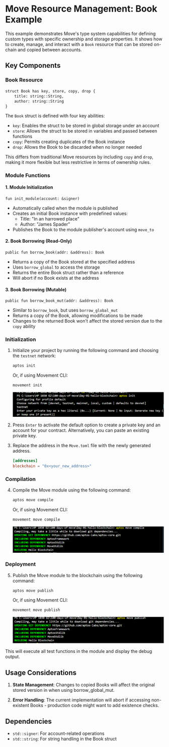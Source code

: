 # Move Resource Management: Book Example

This example demonstrates Move's type system capabilities for defining custom types with specific ownership and storage properties. It shows how to create, manage, and interact with a `Book` resource that can be stored on-chain and copied between accounts.

## Key Components

### Book Resource
```move
struct Book has key, store, copy, drop {
    title: string::String,
    author: string::String
}
```

The `Book` struct is defined with four key abilities:
- `key`: Enables the struct to be stored in global storage under an account
- `store`: Allows the struct to be stored in variables and passed between functions
- `copy`: Permits creating duplicates of the Book instance
- `drop`: Allows the Book to be discarded when no longer needed

This differs from traditional Move resources by including `copy` and `drop`, making it more flexible but less restrictive in terms of ownership rules.

### Module Functions

#### 1. Module Initialization
```move
fun init_module(account: &signer)
```
- Automatically called when the module is published
- Creates an initial Book instance with predefined values:
  - Title: "In an harrowed place"
  - Author: "James Spader"
- Publishes the Book to the module publisher's account using `move_to`

#### 2. Book Borrowing (Read-Only)
```move
public fun borrow_book(addr: &address): Book
```
- Returns a copy of the Book stored at the specified address
- Uses `borrow_global` to access the storage
- Returns the entire Book struct rather than a reference
- Will abort if no Book exists at the address

#### 3. Book Borrowing (Mutable)
```move
public fun borrow_book_mut(addr: &address): Book
```
- Similar to `borrow_book`, but uses `borrow_global_mut`
- Returns a copy of the Book, allowing modifications to be made
- Changes to the returned Book won't affect the stored version due to the `copy` ability


### Initialization

1. Initialize your project by running the following command and choosing the `testnet` network:

    ```sh
    aptos init
    ```

    Or, if using Movement CLI:

    ```sh
    movement init
    ```

    ![aptos init](screenshots/aptos_init.png)

2. Press `Enter` to activate the default option to create a private key and an account for your contract. Alternatively, you can paste an existing private key.

3. Replace the address in the `Move.toml` file with the newly generated address.

    ```toml
    [addresses]
    blockchain = "0x<your_new_address>"
    ```

### Compilation

4. Compile the Move module using the following command:

    ```sh
    aptos move compile
    ```

    Or, if using Movement CLI:

    ```sh
    movement move compile
    ```

    ![aptos move compile](screenshots/aptos_move_compile.png)

### Deployment

5. Publish the Move module to the blockchain using the following command:

    ```sh
    aptos move publish
    ```

    Or, if using Movement CLI:

    ```sh
    movement move publish
    ```

    ![aptos move publish](screenshots/aptos_move_publish.png)

This will execute all test functions in the module and display the debug output.

## Usage Considerations

1. **State Management**: Changes to copied Books will affect the original stored version in when using borrow_global_mut.

3. **Error Handling**: The current implementation will abort if accessing non-existent Books - production code might want to add existence checks.

## Dependencies
- `std::signer`: For account-related operations
- `std::string`: For string handling in the Book struct
